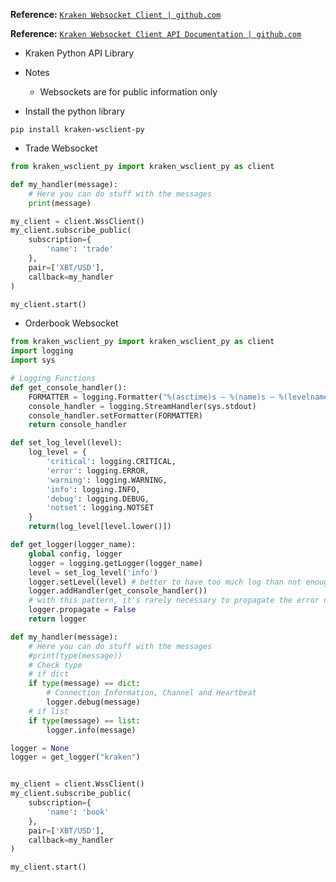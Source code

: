 

**Reference:** <a href="https://github.com/krakenfx/kraken-wsclient-py" target="_blank">`Kraken Websocket Client | github.com`</a>

**Reference:** <a href="https://www.kraken.com/features/websocket-api" target="_blank">`Kraken Websocket Client API Documentation | github.com`</a>

- Kraken Python API Library

- Notes
    + Websockets are for public information only


- Install the python library

```shell
pip install kraken-wsclient-py
```

- Trade Websocket

```python
from kraken_wsclient_py import kraken_wsclient_py as client

def my_handler(message):
    # Here you can do stuff with the messages
    print(message)

my_client = client.WssClient()
my_client.subscribe_public(
    subscription={
        'name': 'trade'
    },
    pair=['XBT/USD'],
    callback=my_handler
)

my_client.start()
```

- Orderbook Websocket

```python
from kraken_wsclient_py import kraken_wsclient_py as client
import logging
import sys

# Logging Functions
def get_console_handler():
    FORMATTER = logging.Formatter("%(asctime)s — %(name)s — %(levelname)s — %(message)s")
    console_handler = logging.StreamHandler(sys.stdout)
    console_handler.setFormatter(FORMATTER)
    return console_handler

def set_log_level(level):
    log_level = {
        'critical': logging.CRITICAL,
        'error': logging.ERROR,
        'warning': logging.WARNING,
        'info': logging.INFO,
        'debug': logging.DEBUG,
        'notset': logging.NOTSET
    }
    return(log_level[level.lower()])

def get_logger(logger_name):
    global config, logger
    logger = logging.getLogger(logger_name)
    level = set_log_level('info')
    logger.setLevel(level) # better to have too much log than not enough
    logger.addHandler(get_console_handler())
    # with this pattern, it's rarely necessary to propagate the error up to parent
    logger.propagate = False
    return logger

def my_handler(message):
    # Here you can do stuff with the messages
    #print(type(message))
    # Check type
    # if dict
    if type(message) == dict:
        # Connection Information, Channel and Heartbeat
        logger.debug(message)
    # if list
    if type(message) == list:
        logger.info(message)

logger = None
logger = get_logger("kraken")


my_client = client.WssClient()
my_client.subscribe_public(
    subscription={
        'name': 'book'
    },
    pair=['XBT/USD'],
    callback=my_handler
)

my_client.start()
```

